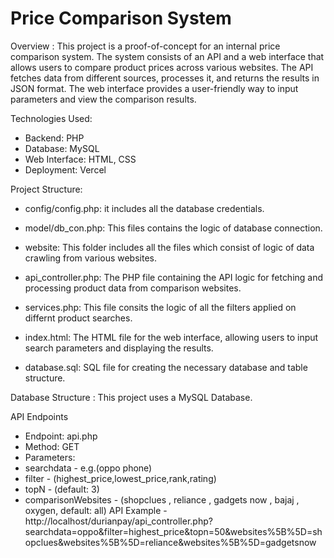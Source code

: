 # Price Comparison System
Overview :
This project is a proof-of-concept for an internal price comparison system. The system consists of an API and a web interface that allows users to compare product prices across various websites. The API fetches data from different sources, processes it, and returns the results in JSON format. The web interface provides a user-friendly way to input parameters and view the comparison results.

Technologies Used:
- Backend: PHP
- Database: MySQL
- Web Interface: HTML, CSS
- Deployment: Vercel

Project Structure:
- config/config.php: it includes all the database credentials.

- model/db_con.php: This files contains the logic of database connection.

- website: This folder includes all the files which consist of logic of data crawling from various websites.

- api_controller.php: The PHP file containing the API logic for fetching and processing product data from comparison websites.

- services.php: This file consits the logic of all the filters applied on differnt product searches.

- index.html: The HTML file for the web interface, allowing users to input search parameters and displaying the results.

- database.sql: SQL file for creating the necessary database and table structure.


Database Structure :
This project uses a MySQL Database.

API Endpoints
- Endpoint: api.php
- Method: GET
- Parameters:
 - searchdata - e.g.(oppo phone)
 - filter - (highest_price,lowest_price,rank,rating)
 - topN - (default: 3)
 - comparisonWebsites - (shopclues , reliance , gadgets now , bajaj , oxygen, default: all)
API Example - http://localhost/durianpay/api_controller.php?searchdata=oppo&filter=highest_price&topn=50&websites%5B%5D=shopclues&websites%5B%5D=reliance&websites%5B%5D=gadgetsnow

